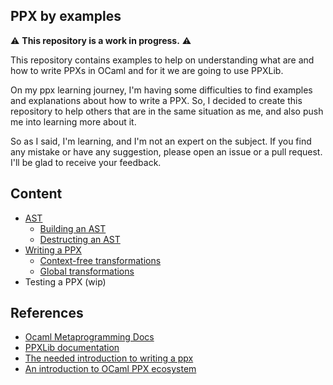 ## PPX by examples

:warning: **This repository is a work in progress.** :warning:

This repository contains examples to help on understanding what are and how to write PPXs in OCaml and for it we are going to use PPXLib.

On my ppx learning journey, I'm having some difficulties to find examples and explanations about how to write a PPX. So, I decided to create this repository to help others that are in the same situation as me, and also push me into learning more about it. 

So as I said, I'm learning, and I'm not an expert on the subject. If you find any mistake or have any suggestion, please open an issue or a pull request. I'll be glad to receive your feedback.

## Content

- [AST](./examples/1%20-%20AST/README.md)
    - [Building an AST](./examples/1%20-%20AST/a%20-%20Building%20AST/README.md)
    - [Destructing an AST](./examples/1%20-%20AST/b%20-%20Destructing%20AST/README.md)
- [Writing a PPX](./examples/2%20-%20Writing%20PPXs/README.md)
    - [Context-free transformations](./examples/2%20-%20Writing%20PPXs/a%20-%20Context%20Free/README.md)
    - [Global transformations](./examples/2%20-%20Writing%20PPXs/b%20-%20Global/README.md)
- Testing a PPX (wip)

## References

- [Ocaml Metaprogramming Docs](https://ocaml.org/docs/metaprogramming)
- [PPXLib documentation](https://ocaml-ppx.github.io/ppxlib/ppxlib/index.html)
- [The needed introduction to writing a ppx](https://www.youtube.com/live/dMoRMqQ6GLs?feature=shared&t=4251)
- [An introduction to OCaml PPX ecosystem
](https://tarides.com/blog/2019-05-09-an-introduction-to-ocaml-ppx-ecosystem/)
